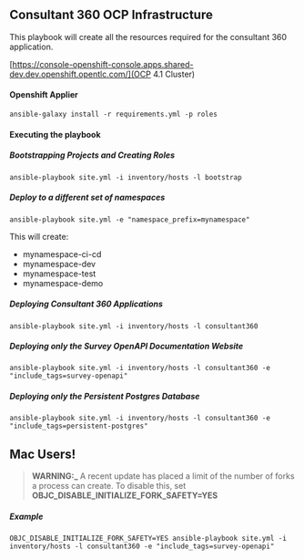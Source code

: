 ## Consultant 360 OCP Infrastructure

This playbook will create all the resources required for the consultant 360 application.

[https://console-openshift-console.apps.shared-dev.dev.openshift.opentlc.com/](OCP 4.1 Cluster)

#### Openshift Applier

```
ansible-galaxy install -r requirements.yml -p roles
```

#### Executing the playbook

##### Bootstrapping Projects and Creating Roles

```
ansible-playbook site.yml -i inventory/hosts -l bootstrap
```

##### Deploy to a different set of namespaces
```
ansible-playbook site.yml -e "namespace_prefix=mynamespace"
```
This will create:
* mynamespace-ci-cd
* mynamespace-dev
* mynamespace-test
* mynamespace-demo

##### Deploying Consultant 360 Applications

```
ansible-playbook site.yml -i inventory/hosts -l consultant360
```

##### Deploying only the Survey OpenAPI Documentation Website

```
ansible-playbook site.yml -i inventory/hosts -l consultant360 -e "include_tags=survey-openapi"
```

##### Deploying only the Persistent Postgres Database

```
ansible-playbook site.yml -i inventory/hosts -l consultant360 -e "include_tags=persistent-postgres"
```

## Mac Users!

> **WARNING:\_** A recent update has placed a limit of the number of forks a process can create. To disable this, set **OBJC_DISABLE_INITIALIZE_FORK_SAFETY=YES**

##### Example

```
OBJC_DISABLE_INITIALIZE_FORK_SAFETY=YES ansible-playbook site.yml -i inventory/hosts -l consultant360 -e "include_tags=survey-openapi"
```
